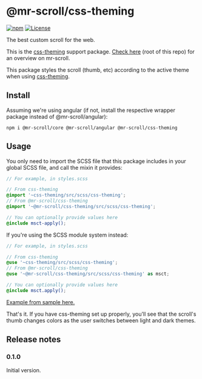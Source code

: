 # @mr-scroll/css-theming

[![npm](https://img.shields.io/npm/v/@mr-scroll/css-theming.svg)](https://www.npmjs.com/package/@mr-scroll/css-theming)
[![License](https://img.shields.io/badge/license-MIT-blue.svg)](https://opensource.org/licenses/MIT)

The best custom scroll for the web.

This is the [css-theming](https://github.com/mrahhal/css-theming) support package. [Check here](../..) (root of this repo) for an overview on mr-scroll.

This package styles the scroll (thumb, etc) according to the active theme when using [css-theming](https://github.com/mrahhal/css-theming).

## Install

Assuming we're using angular (if not, install the respective wrapper package instead of @mr-scroll/angular):
```
npm i @mr-scroll/core @mr-scroll/angular @mr-scroll/css-theming
```

## Usage

You only need to import the SCSS file that this package includes in your global SCSS file, and call the mixin it provides:
```scss
// For example, in styles.scss

// From css-theming
@import '~css-theming/src/scss/css-theming';
// From @mr-scroll/css-theming
@import '~@mr-scroll/css-theming/src/scss/css-theming';

// You can optionally provide values here
@include msct-apply();
```

If you're using the SCSS module system instead:
```scss
// For example, in styles.scss

// From css-theming
@use '~css-theming/src/scss/css-theming';
// From @mr-scroll/css-theming
@use '~@mr-scroll/css-theming/src/scss/css-theming' as msct;

// You can optionally provide values here
@include msct.apply();
```

[Example from sample here.](https://github.com/mrahhal/mr-scroll/blob/0780d36414c7032a5853daa53ec390cc9427537c/samples/angular/src/styles.scss#L3-L7)

That's it. If you have css-theming set up properly, you'll see that the scroll's thumb changes colors as the user switches between light and dark themes.

## Release notes

### 0.1.0

Initial version.
